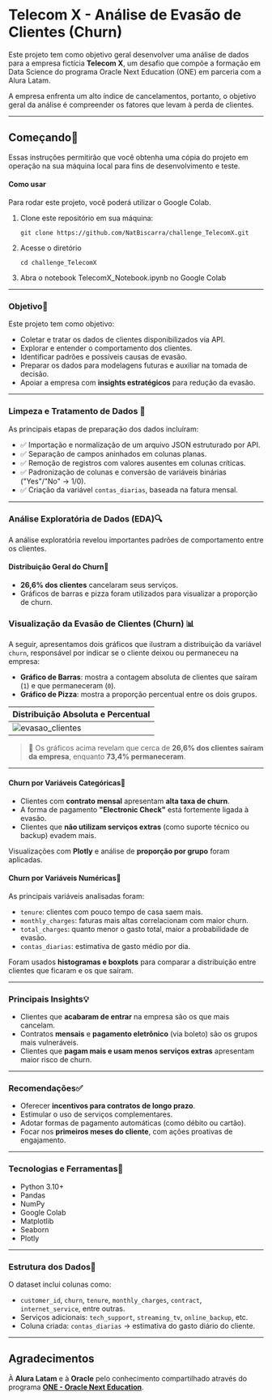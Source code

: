 # Telecom X - Análise de Evasão de Clientes (Churn)

Este projeto tem como objetivo geral desenvolver uma análise de dados para a empresa fictícia **Telecom X**, um desafio que compõe a formação em Data Science do programa Oracle Next Education (ONE) em parceria com a Alura Latam. 

A empresa enfrenta um alto índice de cancelamentos, portanto, o objetivo geral da análise é compreender os fatores que levam à perda de clientes.

---

## Começando🚀 

Essas instruções permitirão que você obtenha uma cópia do projeto em operação na sua máquina local para fins de desenvolvimento e teste.

####  Como usar
Para rodar este projeto, você poderá utilizar o Google Colab. 
  1. Clone este repositório em sua máquina:
     ```
     git clone https://github.com/NatBiscarra/challenge_TelecomX.git
     ```
  2. Acesse o diretório
     ```
     cd challenge_TelecomX
     ```
  3. Abra o notebook TelecomX_Notebook.ipynb no Google Colab
     
---

### Objetivo🎯
Este projeto tem como objetivo: 
- Coletar e tratar os dados de clientes disponibilizados via API.
- Explorar e entender o comportamento dos clientes.
- Identificar padrões e possíveis causas de evasão.
- Preparar os dados para modelagens futuras e auxiliar na tomada de decisão.
- Apoiar a empresa com **insights estratégicos** para redução da evasão.

---

### Limpeza e Tratamento de Dados 🧹 

As principais etapas de preparação dos dados incluíram:

- ✅ Importação e normalização de um arquivo JSON estruturado por API.
- ✅ Separação de campos aninhados em colunas planas.
- ✅ Remoção de registros com valores ausentes em colunas críticas.
- ✅ Padronização de colunas e conversão de variáveis binárias ("Yes"/"No" → 1/0).
- ✅ Criação da variável `contas_diarias`, baseada na fatura mensal.

---

### Análise Exploratória de Dados (EDA)🔍 

A análise exploratória revelou importantes padrões de comportamento entre os clientes.

#### Distribuição Geral do Churn📌 

- **26,6% dos clientes** cancelaram seus serviços.
- Gráficos de barras e pizza foram utilizados para visualizar a proporção de churn.

### Visualização da Evasão de Clientes (Churn) 📊 

A seguir, apresentamos dois gráficos que ilustram a distribuição da variável `churn`, responsável por indicar se o cliente deixou ou permaneceu na empresa:

- **Gráfico de Barras**: mostra a contagem absoluta de clientes que saíram (`1`) e que permaneceram (`0`).
- **Gráfico de Pizza**: mostra a proporção percentual entre os dois grupos.

| Distribuição Absoluta e Percentual |
|-----------------------|
| ![evasao_clientes](https://github.com/user-attachments/assets/330517ce-5b39-4680-a199-10e5031a2277)| 

> 📌 Os gráficos acima revelam que cerca de **26,6% dos clientes saíram da empresa**, enquanto **73,4% permaneceram**.

---

#### Churn por Variáveis Categóricas📌 

- Clientes com **contrato mensal** apresentam **alta taxa de churn**.
- A forma de pagamento **"Electronic Check"** está fortemente ligada à evasão.
- Clientes que **não utilizam serviços extras** (como suporte técnico ou backup) evadem mais.

Visualizações com **Plotly** e análise de **proporção por grupo** foram aplicadas.

#### Churn por Variáveis Numéricas📌 

As principais variáveis analisadas foram:

- `tenure`: clientes com pouco tempo de casa saem mais.
- `monthly_charges`: faturas mais altas correlacionam com maior churn.
- `total_charges`: quanto menor o gasto total, maior a probabilidade de evasão.
- `contas_diarias`: estimativa de gasto médio por dia.

Foram usados **histogramas e boxplots** para comparar a distribuição entre clientes que ficaram e os que saíram.

---

### Principais Insights💡 

- Clientes que **acabaram de entrar** na empresa são os que mais cancelam.
- Contratos **mensais** e **pagamento eletrônico** (via boleto) são os grupos mais vulneráveis.
- Clientes que **pagam mais e usam menos serviços extras** apresentam maior risco de churn.

---

### Recomendações✅ 

- Oferecer **incentivos para contratos de longo prazo**.
- Estimular o uso de serviços complementares.
- Adotar formas de pagamento automáticas (como débito ou cartão).
- Focar nos **primeiros meses do cliente**, com ações proativas de engajamento.

---

### Tecnologias e Ferramentas🔧 

- Python 3.10+
- Pandas
- NumPy
- Google Colab 
- Matplotlib
- Seaborn
- Plotly

---

### Estrutura dos Dados📁 

O dataset inclui colunas como:

- `customer_id`, `churn`, `tenure`, `monthly_charges`, `contract`, `internet_service`, entre outras.
- Serviços adicionais: `tech_support`, `streaming_tv`, `online_backup`, etc.
- Coluna criada: `contas_diarias` → estimativa do gasto diário do cliente.

---

## Agradecimentos
À **Alura Latam** e à **Oracle** pelo conhecimento compartilhado através do programa **[ONE - Oracle Next Education](https://www.oracle.com/br/education/oracle-next-education/)**.

